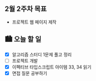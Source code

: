 ## 2월 2주차 목표

- 프로젝트 웹 페이지 제작

## 🏙️ 오늘 할 일

- [x] 알고리즘 스터디 1문제 풀고 정리
- [ ] 프로젝트 개발
- [x] 이펙티브 타입스크립트 아이템 33, 34 읽기
- [x] 면접 질문 공부하기

